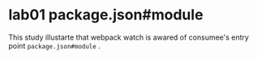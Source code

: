 # lab01  package.json#module



This study illustarte that webpack watch is awared of consumee's entry point `package.json#module` .









